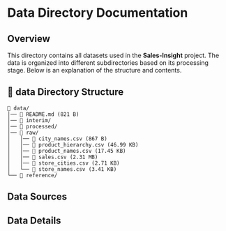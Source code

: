 # Data Directory Documentation

## Overview 
This directory contains all datasets used in the **Sales-Insight** project. The data is organized into different subdirectories based on its processing stage. Below is an explanation of the structure and contents. 

## 📂 data Directory Structure
```
📁 data/
│── 📄 README.md (821 B)
│── 📁 interim/
│── 📁 processed/
│── 📁 raw/
│   │── 📄 city_names.csv (867 B)
│   │── 📄 product_hierarchy.csv (46.99 KB)
│   │── 📄 product_names.csv (17.45 KB)
│   │── 📄 sales.csv (2.31 MB)
│   │── 📄 store_cities.csv (2.71 KB)
│   └── 📄 store_names.csv (3.41 KB)
└── 📁 reference/
```
## Data Sources

## Data Details

